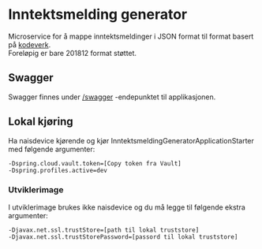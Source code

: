 # Inntektsmelding generator

Microservice for å mappe inntektsmeldinger i JSON format til  format basert på [kodeverk](https://github.com/navikt/tjenestespesifikasjoner/blob/master/nav-altinn-inntektsmelding/src/main/xsd/).  
Foreløpig er bare 201812 format støttet.

## Swagger
Swagger finnes under [/swagger](https://testnav-inntektsmelding-generator-service.intern.dev.nav.no/swagger) -endepunktet til applikasjonen.

## Lokal kjøring
Ha naisdevice kjørende og kjør InntektsmeldingGeneratorApplicationStarter med følgende argumenter:
```
-Dspring.cloud.vault.token=[Copy token fra Vault]
-Dspring.profiles.active=dev
```

### Utviklerimage
I utviklerimage brukes ikke naisdevice og du må legge til følgende ekstra argumenter:
```
-Djavax.net.ssl.trustStore=[path til lokal truststore]
-Djavax.net.ssl.trustStorePassword=[passord til lokal truststore]
```
